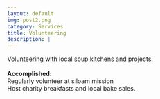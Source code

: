 ```yaml
---
layout: default
img: post2.png
category: Services
title: Volunteering
description: |
---
```

  Volunteering with local soup kitchens and projects.
  <br /><br />
  <b>Accomplished: </b>
  <br /> Regularly volunteer at siloam mission
  <br /> Host charity breakfasts and local bake sales.
